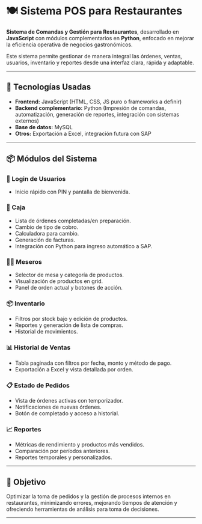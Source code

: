 # 🍽️ Sistema POS para Restaurantes

**Sistema de Comandas y Gestión para Restaurantes**, desarrollado en **JavaScript** con módulos complementarios en **Python**, enfocado en mejorar la eficiencia operativa de negocios gastronómicos.  

Este sistema permite gestionar de manera integral las órdenes, ventas, usuarios, inventario y reportes desde una interfaz clara, rápida y adaptable.

---

## 🚀 Tecnologías Usadas

- **Frontend:** JavaScript (HTML, CSS, JS puro o frameworks a definir)
- **Backend complementario:** Python (Impresión de comandas, automatización, generación de reportes, integración con sistemas externos)
- **Base de datos:** MySQL
- **Otros:** Exportación a Excel, integración futura con SAP

---

## 📦 Módulos del Sistema

### 🔐 Login de Usuarios
- Inicio rápido con PIN y pantalla de bienvenida.

### 🧾 Caja
- Lista de órdenes completadas/en preparación.
- Cambio de tipo de cobro.
- Calculadora para cambio.
- Generación de facturas.
- Integración con Python para ingreso automático a SAP.

### 🧑‍🍳 Meseros
- Selector de mesa y categoría de productos.
- Visualización de productos en grid.
- Panel de orden actual y botones de acción.

### 📦 Inventario
- Filtros por stock bajo y edición de productos.
- Reportes y generación de lista de compras.
- Historial de movimientos.

### 📊 Historial de Ventas
- Tabla paginada con filtros por fecha, monto y método de pago.
- Exportación a Excel y vista detallada por orden.

### 📋 Estado de Pedidos
- Vista de órdenes activas con temporizador.
- Notificaciones de nuevas órdenes.
- Botón de completado y acceso a historial.

### 📈 Reportes
- Métricas de rendimiento y productos más vendidos.
- Comparación por períodos anteriores.
- Reportes temporales y personalizados.

---

## 📌 Objetivo

Optimizar la toma de pedidos y la gestión de procesos internos en restaurantes, minimizando errores, mejorando tiempos de atención y ofreciendo herramientas de análisis para toma de decisiones.

---
